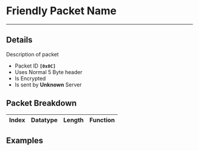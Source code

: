 # Friendly Packet Name #

---


## Details ##

Description of packet
  * Packet ID **`[0x0C]`**
  * Uses Normal 5 Byte header
  * Is Encrypted
  * Is sent by **Unknown** Server

## Packet Breakdown ##
| Index | Datatype | Length | Function |
|:------|:---------|:-------|:---------|

## Examples ##